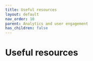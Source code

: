 ```yaml
---
title: Useful resources
layout: default
nav_order: 10
parent: Analytics and user engagement
has_children: false
---
```


# Useful resources

